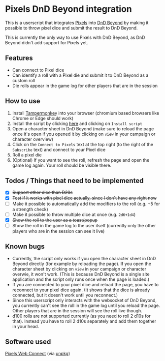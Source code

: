# Pixels DnD Beyond integration

This is a userscript that integrates [Pixels](https://gamewithpixels.com/) into [DnD Beyond](https://www.dndbeyond.com/) by making it possible to throw pixel dice and submit the result to DnD Beyond.

This is currently the only way to use Pixels with DnD Beyond, as DnD Beyond didn't add support for Pixels yet.

## Features
- Can connect to Pixel dice
- Can identify a roll with a Pixel die and submit it to DnD Beyond as a custom roll
- Die rolls appear in the game log for other players that are in the session

## How to use
1. Install [Tampermonkey](https://www.tampermonkey.net/) into your browser (chromium based browsers like Chrome or Edge should work)
2. Install the script by clicking [here](https://github.com/carrierfry/pixels-dndbeyond-userscript/raw/main/pixels-dndbeyond.user.js) and clicking on `Install script`
3. Open a character sheet in DnD Beyond (make sure to reload the page once it's open if you opened it by clicking on `view` in your campaign or character overview)
4. Click on the `Connect to Pixels` text at the top right (to the right of the `Subscribe` text) and connect to your Pixel dice
5. Roll a pixel die
6. (Optional) If you want to see the roll, refresh the page and open the game log again. Your roll should be visible there.

## Todos / Things that need to be implemented
- [x] ~~Support other dice than D20s~~
- [x] ~~Test if it works with pixel dice actually, since I don't have any right now~~
- [ ] Make it possible to automatically add the modifiers to the roll (e.g. +5 for a strength check)
- [ ] Make it possible to throw multiple dice at once (e.g. `2d6+1d4`)
- [x] ~~Show the roll to the user as a toast/popup~~
- [ ] Show the roll in the game log to the user itself (currently only the other players who are in the session can see it live)

## Known bugs
- Currently, the script only works if you open the character sheet in DnD Beyond directly (for example by reloading the page). If you open the character sheet by clicking on `view` in your campaign or character overwie, it won't work. (This is because DnD Beyond is a single site application and the script only runs once when the page is loaded.)
- If you are connected to your pixel dice and reload the page, you have to reconnect to your pixel dice again. (It shows that the dice is already connected, but it doesn't work until you reconnect.)
- Since this userscript only interacts with the websocket of DnD Beyond, you currently can't see the roll in the game log until you reload the page. Other players that are in the session will see the roll live though.
- d100 rolls are not supported currently (as you need to roll 2 d10s for that). Instead you have to roll 2 d10s separately and add them together in your head.

## Software used
[Pixels Web Connect](https://github.com/GameWithPixels/pixels-js/tree/main/packages/pixels-web-connect) (via [unpkg](https://unpkg.com/))